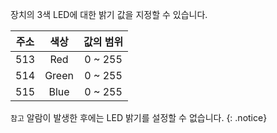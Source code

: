 장치의 3색 LED에 대한 밝기 값을 지정할 수 있습니다.

| 주소 | 색상  | 값의 범위 |
| :--: | :---: | :-------: |
| 513  | Red   | 0 ~ 255   |
| 514  | Green | 0 ~ 255   |
| 515  | Blue  | 0 ~ 255   |

`참고` 알람이 발생한 후에는 LED 밝기를 설정할 수 없습니다.
{: .notice}
